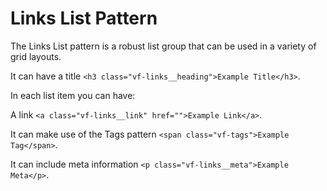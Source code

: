 # Links List Pattern

The Links List pattern is a robust list group that can be used in a variety of grid layouts.

It can have a title `<h3 class="vf-links__heading">Example Title</h3>`.

In each list item you can have:

A link `<a class="vf-links__link" href="">Example Link</a>`.

It can make use of the Tags pattern `<span class="vf-tags">Example Tag</span>`.

It can include meta information `<p class="vf-links__meta">Example Meta</p>`.
